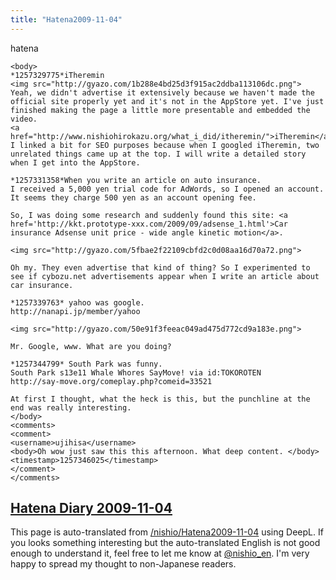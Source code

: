 ```yaml
---
title: "Hatena2009-11-04"
---
```


hatena

```
<body>
*1257329775*iTheremin
<img src="http://gyazo.com/1b288e4bd25d3f915ac2ddba113106dc.png">
Yeah, we didn't advertise it extensively because we haven't made the official site properly yet and it's not in the AppStore yet. I've just finished making the page a little more presentable and embedded the video.
<a href="http://www.nishiohirokazu.org/what_i_did/itheremin/">iTheremin</a>
I linked a bit for SEO purposes because when I googled iTheremin, two unrelated things came up at the top. I will write a detailed story when I get into the AppStore.

*1257331358*When you write an article on auto insurance.
I received a 5,000 yen trial code for AdWords, so I opened an account. It seems they charge 500 yen as an account opening fee.

So, I was doing some research and suddenly found this site: <a href='http://kkt.prototype-xxx.com/2009/09/adsense_1.html'>Car insurance Adsense unit price - wide angle kinetic motion</a>.

<img src="http://gyazo.com/5fbae2f22109cbfd2c0d08aa16d70a72.png">

Oh my. They even advertise that kind of thing? So I experimented to see if cybozu.net advertisements appear when I write an article about car insurance.

*1257339763* yahoo was google.
http://nanapi.jp/member/yahoo

<img src="http://gyazo.com/50e91f3feeac049ad475d772cd9a183e.png">

Mr. Google, www. What are you doing?

*1257344799* South Park was funny.
South Park s13e11 Whale Whores SayMove! via id:TOKOROTEN
http://say-move.org/comeplay.php?comeid=33521

At first I thought, what the heck is this, but the punchline at the end was really interesting.
</body>
<comments>
<comment>
<username>ujihisa</username>
<body>Oh wow just saw this this afternoon. What deep content. </body>
<timestamp>1257346025</timestamp>
</comment>
</comments>
```


[Hatena Diary 2009-11-04](https://nishiohirokazu.hatenadiary.org/archive/2009/11/04)
---
This page is auto-translated from [/nishio/Hatena2009-11-04](https://scrapbox.io/nishio/Hatena2009-11-04) using DeepL. If you looks something interesting but the auto-translated English is not good enough to understand it, feel free to let me know at [@nishio_en](https://twitter.com/nishio_en). I'm very happy to spread my thought to non-Japanese readers.